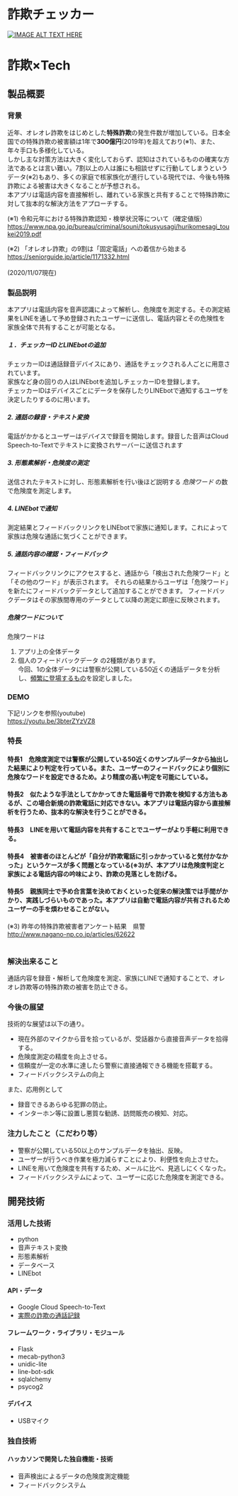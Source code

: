 # 詐欺チェッカー

[![IMAGE ALT TEXT HERE](https://jphacks.com/wp-content/uploads/2020/09/JPHACKS2020_ogp.jpg)](https://www.youtube.com/watch?v=G5rULR53uMk)

# 詐欺×Tech
## 製品概要
### 背景
近年、オレオレ詐欺をはじめとした**特殊詐欺**の発生件数が増加している。日本全国での特殊詐欺の被害額は1年で**300億円**(2019年)を超えており(※1)、また、年々手口も多様化している。<br>
しかし主な対策方法は大きく変化しておらず、認知はされているものの確実な方法であるとは言い難い。7割以上の人は誰にも相談せずに行動してしまうというデータ(※2)もあり、多くの家庭で核家族化が進行している現代では、今後も特殊詐欺による被害は大きくなることが予想される。<br>
本アプリは電話内容を直接解析し、離れている家族と共有することで特殊詐欺に対して抜本的な解決方法をアプローチする。<br>

(※1)
令和元年における特殊詐欺認知・検挙状況等について（確定値版）<br>
https://www.npa.go.jp/bureau/criminal/souni/tokusyusagi/hurikomesagi_toukei2019.pdf

(※2)
「オレオレ詐欺」の9割は「固定電話」への着信から始まる<br>
https://seniorguide.jp/article/1171332.html<br><br>
 (2020/11/07現在)
### 製品説明
本アプリは電話内容を音声認識によって解析し、危険度を測定する。その測定結果をLINEを通して予め登録されたユーザーに送信し、電話内容とその危険性を家族全体で共有することが可能となる。
##### １．チェッカーIDとLINEbotの追加
チェッカーIDは通話録音デバイスにあり、通話をチェックされる人ごとに用意されています。  
家族など身の回りの人はLINEbotを追加しチェッカーIDを登録します。  
チェッカーIDはデバイスごとにデータを保存したりLINEbotで通知するユーザを決定したりするのに用います。
##### 2. 通話の録音・テキスト変換
電話がかかるとユーザーはデバイスで録音を開始します。録音した音声はCloud Speech-to-Textでテキストに変換されサーバーに送信されます
##### 3. 形態素解析・危険度の測定
送信されたテキストに対し、形態素解析を行い後ほど説明する _危険ワード_ の数で危険度を測定します。
##### 4. LINEbotで通知
測定結果とフィードバックリンクをLINEbotで家族に通知します。これによって家族は危険な通話に気づくことができます。
##### 5. 通話内容の確認・フィードバック
フィードバックリンクにアクセスすると、通話から「検出された危険ワード」と「その他のワード」が表示されます。
それらの結果からユーザは「危険ワード」を新たにフィードバックデータとして追加することができます。
フィードバックデータはその家族間専用のデータとして以降の測定に即座に反映されます。

##### 危険ワードについて
危険ワードは
1. アプリ上の全体データ
2. 個人のフィードバックデータ
の2種類があります。   
今回、1の全体データには警察が公開している50近くの通話データを分析し、[頻繁に登場するもの](https://github.com/jphacks/E_2005/wiki/%E5%8D%B1%E9%99%BA%E3%81%AA%E3%83%AF%E3%83%BC%E3%83%89%EF%BC%88%E9%A0%85%E7%9B%AE%E5%88%A5%EF%BC%89)を設定しました。

### DEMO
下記リンクを参照(youtube)<br>
https://youtu.be/3bterZYzVZ8


### 特長
#### 特長1　危険度測定では警察が公開している50近くのサンプルデータから抽出した結果により判定を行っている。また、ユーザーのフィードバックにより個別に危険なワードを設定できるため。より精度の高い判定を可能にしている。
#### 特長2　似たような手法としてかかってきた電話番号で詐欺を検知する方法もあるが、この場合新規の詐欺電話に対応できない。本アプリは電話内容から直接解析を行うため、抜本的な解決を行うことができる。
#### 特長3　LINEを用いて電話内容を共有することでユーザーがより手軽に利用できる。
#### 特長4　被害者のほとんどが「自分が詐欺電話に引っかかっていると気付かなかった」というケースが多く問題となっている(※3)が、本アプリは危険度判定と家族による電話内容の吟味により、詐欺の見落としを防げる。
#### 特長5　親族同士で予め合言葉を決めておくといった従来の解決策では手間がかかり、実践しづらいものであった。本アプリは自動で電話内容が共有されるためユーザーの手を煩わせることがない。

(※3)
昨年の特殊詐欺被害者アンケート結果　県警<br>
http://www.nagano-np.co.jp/articles/62622<br><br>

### 解決出来ること
通話内容を録音・解析して危険度を測定、家族にLINEで通知することで、オレオレ詐欺等の特殊詐欺の被害を防止できる。
### 今後の展望
技術的な展望は以下の通り。

* 現在外部のマイクから音を拾っているが、受話器から直接音声データを拾得する。
* 危険度測定の精度を向上させる。
* 信頼度が一定の水準に達したら警察に直接通報できる機能を搭載する。
* フィードバックシステムの向上

また、応用例として

* 録音できるあらゆる犯罪の防止。
* インターホン等に設置し悪質な勧誘、訪問販売の検知、対応。

### 注力したこと（こだわり等）
* 警察が公開している50以上のサンプルデータを抽出、反映。
* ユーザーが行うべき作業を極力減らすことにより、利便性を向上させた。
* LINEを用いて危険度を共有するため、メールに比べ、見逃しにくくなった。
* フィードバックシステムによって、ユーザーに応じた危険度を測定できる。

## 開発技術
### 活用した技術
* python 
* 音声テキスト変換
* 形態素解析
* データベース
* LINEbot

#### API・データ
* Google Cloud Speech-to-Text
* [実際の詐欺の通話記録](https://www.police.pref.chiba.jp/seisoka/safe-life_fraud-audio.html)

#### フレームワーク・ライブラリ・モジュール
* Flask
* mecab-python3
* unidic-lite
* line-bot-sdk
* sqlalchemy
* psycog2

#### デバイス
* USBマイク

### 独自技術
#### ハッカソンで開発した独自機能・技術
* 音声検出によるデータの危険度測定機能
* フィードバックシステム


